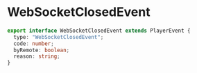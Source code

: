 # WebSocketClosedEvent

```typescript
export interface WebSocketClosedEvent extends PlayerEvent {
  type: "WebSocketClosedEvent";
  code: number;
  byRemote: boolean;
  reason: string;
}
```
